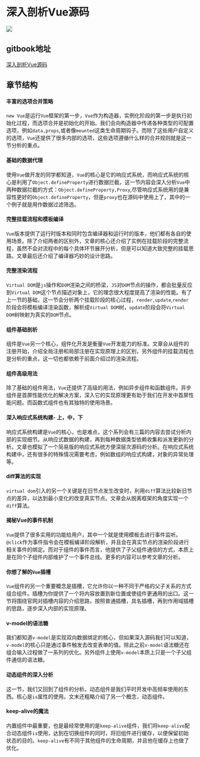 # 深入剖析Vue源码

![](https://user-gold-cdn.xitu.io/2019/10/14/16dc938b94904285?imageView2/1/w/1080/h/320/q/85/format/webp/interlace/1)

## gitbook地址

[深入剖析Vue源码](https://ocean1509.github.io/In-depth-analysis-of-Vue)


## 章节结构

#### 丰富的选项合并策略
```new Vue```是运行```Vue```框架的第一步，```Vue```作为构造器，实例化阶段的第一步是执行初始化过程，而选项合并是初始化的开始。我们会向构造器中传递各种类型的可配置选项，例如```data,props```,或者像```mounted```这类生命周期钩子。而除了这些用户自定义的选项，```Vue```还提供了很多内部的选项，这些选项遵循什么样的合并规则就是这一节分析的重点。


#### 基础的数据代理
使用```Vue```做开发的同学都知道，```Vue```的核心是它的响应式系统，而响应式系统的核心是利用了```Object.defineProperty```进行数据拦截，这一节内容会深入分析```Vue```中两种数据拦截的方式：```Object.defineProperty,Proxy```,尽管响应式系统用的是兼容性更好的```Object.defineProperty```，但是```proxy```也在源码中使用上了，其中的一个例子就是用作数据过滤筛选。


#### 完整挂载流程和模板编译
```Vue```版本提供了运行时版本和同时包含编译器和运行时的版本，他们都有各自的使用场景。除了介绍两者的区别外，文章的核心还介绍了实例在挂载阶段的完整流程，虽然不会对流程中的每个具体环节展开分析，但是可以知道大致完整的挂载思路。文章最后还介绍了编译器巧妙的设计思路。



#### 完整渲染流程
```Virtual DOM```是```js```操作和```DOM```渲染之间的桥梁，```JS```对```DOM```节点的操作，都会批量反应到```Virtual DOM```这个节点描述对象上，它的理念很大程度提高了渲染的性能。有了上一节的基础，这一节会分析两个挂载阶段的核心过程，```render,update```,```render```阶段会将模板编译渲染函数，解析成```Virtual DOM```树，```update```阶段会将```Virtual DOM```树映射为真实的```DOM```节点。



#### 组件基础剖析
组件是```Vue```另一个核心，组件化开发是衡量```Vue```开发能力的标准。文章会从组件的注册开始，介绍全局注册和局部注册在实现原理上的区别，另外组件的挂载流程也是分析的重点，这一切也都依赖于前面介绍过的渲染流程。



#### 组件高级用法
除了基础的组件用法，```Vue```还提供了高级的用法，例如异步组件和函数组件。异步组件是首屏性能优化的解决方案，深入它的实现原理更有助于我们在开发中首屏性能问题。而函数式组件也有其独特的使用场景。



#### 深入响应式系统构建- 上，中，下
响应式系统构建是```Vue```的核心，也是难点，这个系列会有三篇的内容去尝试分析内部的实现细节。从响应式数据的构建，再到每种数据类型依赖收集和派发更新的分析。文章也模拟了一个简易版的响应式系统方便深层次源码的分析。在响应式系统构建中，还有很多的特殊情况需要考虑，例如数组的响应式构建，对象的异常处理等。



#### diff算法的实现
```virtual dom```引入的另一个关键是在旧节点发生改变时，利用```diff```算法比较新旧节点的差异，以达到最小变化的改变真实节点。文章会从脱离框架的角度实现一个```diff```算法。



#### 揭秘Vue的事件机制
```Vue```提供了很多实用的功能给用户，其中一个就是使用模板去进行事件监听。```@click```作为事件指令会在模板编译阶段解析，并且会在真实节点的渲染阶段进行相关事件的绑定。而对于组件的事件而言，他提供了子父组件通信的方式，本质上是在同个子组件内部维护了一个事件总线。更多的内容可以参考文章的分析。



#### 你想了解的```Vue```插槽
```Vue```组件的另一个重要概念是插槽，它允许你以一种不同于严格的父子关系的方式组合组件。插槽为你提供了一个将内容放置到新位置或使组件更通用的出口。这一节将围绕官网对插槽内容的介绍思路，按照普通插槽，具名插槽，再到作用域插槽的思路，逐步深入内部的实现原理。


#### v-model的语法糖
我们都知道```v-model```是实现双向数据绑定的核心，但如果深入源码我们可以知道，```v-model```的核心只是通过事件触发去改变表单的值。除此之前```v-model```语法糖还在组合输入过程做了一系列的优化。另外组件上使用```v-model```本质上只是一个子父组件通信的语法糖。



#### 动态组件的深入分析
这一节，我们又回到了组件的分析。动态组件是我们平时开发中高频率使用的东西。核心是```is```属性的使用。文末还粗略介绍了另一个概念，动态组件。



#### keep-alive的魔法
内置组件中最重要，也是最经常使用的是```keep-alive```组件，我们将```keep-alive```配合动态组件```is```使用，达到在切换组件的同时，将旧组件进行缓存，以便保留初始状态的目的。```keep-alive```有不同于其他组件的生命周期，并且他在缓存上也做了优化。





